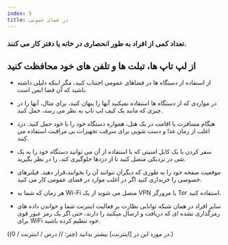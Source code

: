 ```yaml
---
index: 5
title: در فضای عمومی
---
```

### تعداد کمی از افراد به طور انحصاری در خانه یا دفتر کار می کنند.

## از لپ تاپ ها، تبلت ها و تلفن های خود محافظت کنید

- از استفاده از دستگاه ها در فضاهای عمومی اجتناب کنید، مگر اینکه دلیلی داشته باشید که آن فضا ایمن است.

- در مواردی که از دستگاه ها استفاده نمیکنید آنها را پنهان کنید، برای مثال، آنها را در چیزی که مانند یک کیف لپ تاپ به نظر می رسد، حمل کنید.

- هنگام مسافرت یا اقامت در یک هتل، همواره دستگاه خود را با خود حمل کنید. دزد اغلب از زمان غذا و دست شویی برای سرقت تجهیزات بی مراقبت استفاده می کنند.

- سفر کردن با یک کابل امنیتی که با استفاده از آن می توانید دستگاه خود را به یک شی در نزدیکی متصل کنید تا از دزدها جلوگیری کند، را در نظر بگیرید.

- موقعیت صفحه خود را به طوری که دیگران نتوانند آن را بخوانند،قرار دهید. فیلترهای خصوصی را خریداری کنید اگر در اغلب موارد در فضای عمومی کار می کنید.

- هر زمان که شما به Wi-Fi متصل می شوید از یک VPN یا مرورگر Tor استفاده کنید.

* سایر افراد در همان شبکه توانایی نظارت بر فعالیت اینترنت شما و خواندن داده های رمزگذاری نشده ای که دریافت و ارسال میکنید را دارند، حتی اگر یک رمز عبور قوی برای WiFi خود تنظیم کرده باشید.

(در مورد این در [اینترنت] بیشتر بدانید (چتر: // درس / اینترنت / 0).)